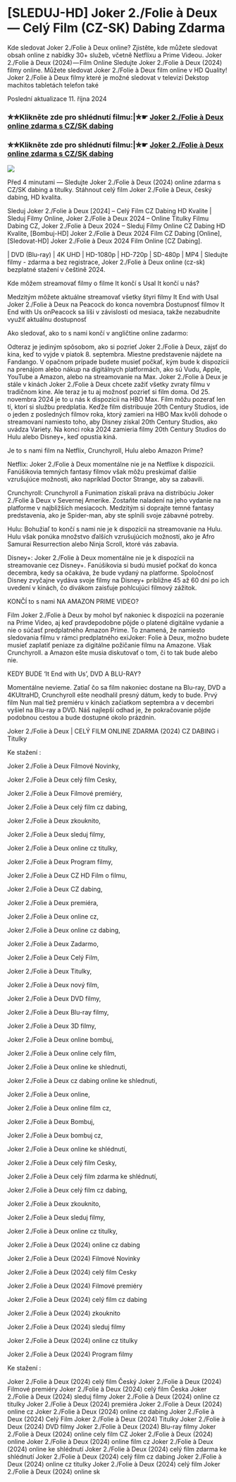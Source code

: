 # [SLEDUJ-HD] Joker 2./Folie à Deux — Celý Film (CZ-SK) Dabing Zdarma

Kde sledovat Joker 2./Folie à Deux online? Zjistěte, kde můžete sledovat obsah online z nabídky 30+ služeb, včetně Netflixu a Prime Videou. Joker 2./Folie à Deux (2024) — Film Online Sledujte Joker 2./Folie à Deux (2024) filmy online. Můžete sledovat Joker 2./Folie à Deux film online v HD Quality! Joker 2./Folie à Deux filmy které je možné sledovat v televizi Dekstop machitos tabletách telefon také

Poslední aktualizace 11. října 2024

### ✮✮Klikněte zde pro shlédnutí filmu:|✮☛ [Joker 2./Folie à Deux online zdarma s CZ/SK dabing](https://cutt.ly/xeOTXm3X)

### ✮✮Klikněte zde pro shlédnutí filmu:|✮☛ [Joker 2./Folie à Deux online zdarma s CZ/SK dabing](https://cutt.ly/xeOTXm3X)

<p dir="auto"><a href="https://cutt.ly/xeOTXm3X" title="720p" rel="nofollow"><img src="https://i.imgur.com/jhNGoEt.gif" style="max-width: 100%;"></a></p>

Před 4 minutami — Sledujte Joker 2./Folie à Deux (2024) online zdarma s CZ/SK dabing a titulky. Stáhnout celý film Joker 2./Folie à Deux, český dabing, HD kvalita.

Sleduj Joker 2./Folie à Deux [2024] – Celý Film CZ Dabing HD Kvalite | Sleduj Filmy Online, Joker 2./Folie à Deux 2024 – Online Titulky Filmu Dabing CZ, Joker 2./Folie à Deux 2024 – Sleduj Filmy Online CZ Dabing HD Kvalite, [Bombuj-HD] Joker 2./Folie à Deux 2024 Film CZ Dabing [Online], [Sledovat-HD] Joker 2./Folie à Deux 2024 Film Online [CZ Dabing].

| DVD (Blu-ray) | 4K UHD | HD-1080p | HD-720p | SD-480p | MP4 | Sledujte filmy - zdarma a bez registrace, Joker 2./Folie à Deux online (cz-sk) bezplatné stažení v češtině 2024.

Kde môžem streamovať filmy o filme It končí s Usal It končí u nás?

Medzitým môžete aktuálne streamovať všetky štyri filmy It End with Usal Joker 2./Folie à Deux na Peacock do konca novembra Dostupnosť filmov It End with Us onPeacock sa líši v závislosti od mesiaca, takže nezabudnite využiť aktuálnu dostupnosť

Ako sledovať, ako to s nami končí v angličtine online zadarmo:

Odteraz je jediným spôsobom, ako si pozrieť Joker 2./Folie à Deux, zájsť do kina, keď to vyjde v piatok 8. septembra. Miestne predstavenie nájdete na Fandango. V opačnom prípade budete musieť počkať, kým bude k dispozícii na prenájom alebo nákup na digitálnych platformách, ako sú Vudu, Apple, YouTube a Amazon, alebo na streamovanie na Max. Joker 2./Folie à Deux je stále v kinách Joker 2./Folie à Deux chcete zažiť všetky zvraty filmu v tradičnom kine. Ale teraz je tu aj možnosť pozrieť si film doma. Od 25. novembra 2024 je to u nás k dispozícii na HBO Max. Film môžu pozerať len tí, ktorí si službu predplatia. Keďže film distribuuje 20th Century Studios, ide o jeden z posledných filmov roka, ktorý zamieri na HBO Max kvôli dohode o streamovaní namiesto toho, aby Disney získal 20th Century Studios, ako uvádza Variety. Na konci roka 2024 zamieria filmy 20th Century Studios do Hulu alebo Disney+, keď opustia kiná.

Je to s nami film na Netflix, Crunchyroll, Hulu alebo Amazon Prime?

Netflix: Joker 2./Folie à Deux momentálne nie je na Netflixe k dispozícii. Fanúšikovia temných fantasy filmov však môžu preskúmať ďalšie vzrušujúce možnosti, ako napríklad Doctor Strange, aby sa zabavili.

Crunchyroll: Crunchyroll a Funimation získali práva na distribúciu Joker 2./Folie à Deux v Severnej Amerike. Zostaňte naladení na jeho vydanie na platforme v najbližších mesiacoch. Medzitým si doprajte temné fantasy predstavenia, ako je Spider-man, aby ste splnili svoje zábavné potreby.

Hulu: Bohužiaľ to končí s nami nie je k dispozícii na streamovanie na Hulu. Hulu však ponúka množstvo ďalších vzrušujúcich možností, ako je Afro Samurai Resurrection alebo Ninja Scroll, ktoré vás zabavia.

Disney+: Joker 2./Folie à Deux momentálne nie je k dispozícii na streamovanie cez Disney+. Fanúšikovia si budú musieť počkať do konca decembra, kedy sa očakáva, že bude vydaný na platforme. Spoločnosť Disney zvyčajne vydáva svoje filmy na Disney+ približne 45 až 60 dní po ich uvedení v kinách, čo divákom zaisťuje pohlcujúci filmový zážitok.

KONČÍ to s nami NA AMAZON PRIME VIDEO?

Film Joker 2./Folie à Deux by mohol byť nakoniec k dispozícii na pozeranie na Prime Video, aj keď pravdepodobne pôjde o platené digitálne vydanie a nie o súčasť predplatného Amazon Prime. To znamená, že namiesto sledovania filmu v rámci predplatného exiJoker: Folie à Deux, možno budete musieť zaplatiť peniaze za digitálne požičanie filmu na Amazone. Však Crunchyroll. a Amazon ešte musia diskutovať o tom, či to tak bude alebo nie.

KEDY BUDE ‘It End with Us’, DVD A BLU-RAY?

Momentálne nevieme. Zatiaľ čo sa film nakoniec dostane na Blu-ray, DVD a 4KUltraHD, Crunchyroll ešte neodhalil presný dátum, kedy to bude. Prvý film Nun mal tiež premiéru v kinách začiatkom septembra a v decembri vyšiel na Blu-ray a DVD. Náš najlepší odhad je, že pokračovanie pôjde podobnou cestou a bude dostupné okolo prázdnin.

Joker 2./Folie à Deux | CELÝ FILM ONLINE ZDARMA (2024) CZ DABING i Titulky

Ke stažení :

Joker 2./Folie à Deux Filmové Novinky,

Joker 2./Folie à Deux celý film Cesky,

Joker 2./Folie à Deux Filmové premiéry,

Joker 2./Folie à Deux celý film cz dabing,

Joker 2./Folie à Deux zkouknito,

Joker 2./Folie à Deux sleduj filmy,

Joker 2./Folie à Deux online cz titulky,

Joker 2./Folie à Deux Program filmy,

Joker 2./Folie à Deux CZ HD Film o filmu,

Joker 2./Folie à Deux CZ dabing,

Joker 2./Folie à Deux premiéra,

Joker 2./Folie à Deux online cz,

Joker 2./Folie à Deux online cz dabing,

Joker 2./Folie à Deux Zadarmo,

Joker 2./Folie à Deux Celý Film,

Joker 2./Folie à Deux Titulky,

Joker 2./Folie à Deux nový film,

Joker 2./Folie à Deux DVD filmy,

Joker 2./Folie à Deux Blu-ray filmy,

Joker 2./Folie à Deux 3D filmy,

Joker 2./Folie à Deux online bombuj,

Joker 2./Folie à Deux online cely film,

Joker 2./Folie à Deux online ke shlednuti,

Joker 2./Folie à Deux cz dabing online ke shlednuti,

Joker 2./Folie à Deux online,

Joker 2./Folie à Deux online film cz,

Joker 2./Folie à Deux Bombuj,

Joker 2./Folie à Deux bombuj cz,

Joker 2./Folie à Deux online ke shlédnutí,

Joker 2./Folie à Deux celý film Cesky,

Joker 2./Folie à Deux celý film zdarma ke shlédnutí,

Joker 2./Folie à Deux celý film cz dabing,

Joker 2./Folie à Deux zkouknito,

Joker 2./Folie à Deux sleduj filmy,

Joker 2./Folie à Deux online cz titulky,

Joker 2./Folie à Deux (2024) online cz dabing

Joker 2./Folie à Deux (2024) Filmové Novinky

Joker 2./Folie à Deux (2024) celý film Cesky

Joker 2./Folie à Deux (2024) Filmové premiéry

Joker 2./Folie à Deux (2024) celý film cz dabing

Joker 2./Folie à Deux (2024) zkouknito

Joker 2./Folie à Deux (2024) sleduj filmy

Joker 2./Folie à Deux (2024) online cz titulky

Joker 2./Folie à Deux (2024) Program filmy

Ke stažení :

Joker 2./Folie à Deux (2024) celý film Český Joker 2./Folie à Deux (2024) Filmové premiéry Joker 2./Folie à Deux (2024) celý film Česka Joker 2./Folie à Deux (2024) sleduj filmy Joker 2./Folie à Deux (2024) online cz titulky Joker 2./Folie à Deux (2024) premiéra Joker 2./Folie à Deux (2024) online cz Joker 2./Folie à Deux (2024) online cz dabing Joker 2./Folie à Deux (2024) Celý Film Joker 2./Folie à Deux (2024) Titulky Joker 2./Folie à Deux (2024) DVD filmy Joker 2./Folie à Deux (2024) Blu-ray filmy Joker 2./Folie à Deux (2024) online cely film CZ Joker 2./Folie à Deux (2024) online Joker 2./Folie à Deux (2024) online film cz Joker 2./Folie à Deux (2024) online ke shlédnutí Joker 2./Folie à Deux (2024) celý film zdarma ke shlédnutí Joker 2./Folie à Deux (2024) celý film cz dabing Joker 2./Folie à Deux (2024) online cz titulky Joker 2./Folie à Deux (2024) celý film Joker 2./Folie à Deux (2024) online sk
